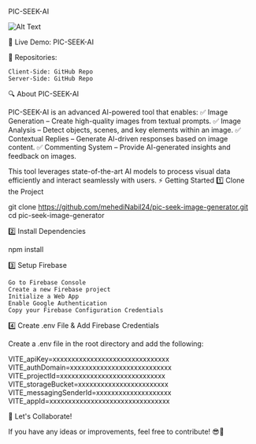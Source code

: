 PIC-SEEK-AI

![Alt Text](https://raw.githubusercontent.com/mehediNabil24/https://github.com/mehediNabil24/pic-seek-image-generator/public/profile.png)


🚀 Live Demo: PIC-SEEK-AI

📂 Repositories:

    Client-Side: GitHub Repo
    Server-Side: GitHub Repo

🔍 About PIC-SEEK-AI

PIC-SEEK-AI is an advanced AI-powered tool that enables:
✅ Image Generation – Create high-quality images from textual prompts.
✅ Image Analysis – Detect objects, scenes, and key elements within an image.
✅ Contextual Replies – Generate AI-driven responses based on image content.
✅ Commenting System – Provide AI-generated insights and feedback on images.

This tool leverages state-of-the-art AI models to process visual data efficiently and interact seamlessly with users.
⚡ Getting Started
1️⃣ Clone the Project

git clone https://github.com/mehediNabil24/pic-seek-image-generator.git
cd pic-seek-image-generator

2️⃣ Install Dependencies

npm install

3️⃣ Setup Firebase

    Go to Firebase Console
    Create a new Firebase project
    Initialize a Web App
    Enable Google Authentication
    Copy your Firebase Configuration Credentials

4️⃣ Create .env File & Add Firebase Credentials

Create a .env file in the root directory and add the following:

VITE_apiKey=xxxxxxxxxxxxxxxxxxxxxxxxxxxxxxx
VITE_authDomain=xxxxxxxxxxxxxxxxxxxxxxxxxxx
VITE_projectId=xxxxxxxxxxxxxxxxxxxxxxxxxxxx
VITE_storageBucket=xxxxxxxxxxxxxxxxxxxxxxxx
VITE_messagingSenderId=xxxxxxxxxxxxxxxxxxxx
VITE_appId=xxxxxxxxxxxxxxxxxxxxxxxxxxxxxxxx

🤝 Let's Collaborate!

If you have any ideas or improvements, feel free to contribute! 😎🚀
